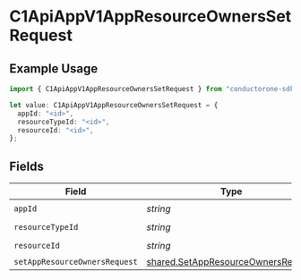 # C1ApiAppV1AppResourceOwnersSetRequest

## Example Usage

```typescript
import { C1ApiAppV1AppResourceOwnersSetRequest } from "conductorone-sdk-typescript/sdk/models/operations";

let value: C1ApiAppV1AppResourceOwnersSetRequest = {
  appId: "<id>",
  resourceTypeId: "<id>",
  resourceId: "<id>",
};
```

## Fields

| Field                                                                                           | Type                                                                                            | Required                                                                                        | Description                                                                                     |
| ----------------------------------------------------------------------------------------------- | ----------------------------------------------------------------------------------------------- | ----------------------------------------------------------------------------------------------- | ----------------------------------------------------------------------------------------------- |
| `appId`                                                                                         | *string*                                                                                        | :heavy_check_mark:                                                                              | N/A                                                                                             |
| `resourceTypeId`                                                                                | *string*                                                                                        | :heavy_check_mark:                                                                              | N/A                                                                                             |
| `resourceId`                                                                                    | *string*                                                                                        | :heavy_check_mark:                                                                              | N/A                                                                                             |
| `setAppResourceOwnersRequest`                                                                   | [shared.SetAppResourceOwnersRequest](../../../sdk/models/shared/setappresourceownersrequest.md) | :heavy_minus_sign:                                                                              | N/A                                                                                             |